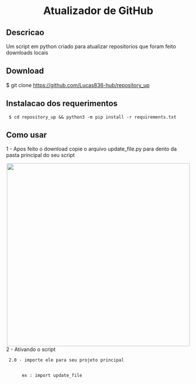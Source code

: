 # <div align="center"> Atualizador de GitHub </div>

## Descricao
Um script em python criado para atualizar repositorios que foram feito downloads locais

## Download
$ git clone https://github.com/Lucas836-hub/repository_up

## Instalacao dos requerimentos
     $ cd repository_up && python3 -m pip install -r requirements.txt

## Como usar
1 - Apos feito o download copie o arquivo update_file.py para dento da pasta principal do seu script

<div align="center">
<img src="https://user-images.githubusercontent.com/70550900/216851610-158213ef-9973-4bf1-9e44-07a153ed5095.png" width="500px" " />
</div>
2 - Ativando o script

     2.0 - importe ele para seu projeto principal 
     
     
          ex : import update_file 
          
          
